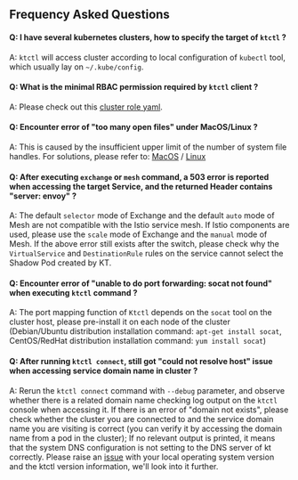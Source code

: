 Frequency Asked Questions
---

#### Q: I have several kubernetes clusters, how to specify the target of `ktctl` ?

A: `ktctl` will access cluster according to local configuration of `kubectl` tool, which usually lay on `~/.kube/config`.

#### Q: What is the minimal RBAC permission required by `ktctl` client ?

A: Please check out this [cluster role yaml](https://github.com/alibaba/kt-connect/blob/feature/minimum-permissions/docs/deploy/rbac/all-commands-mini.yaml). 

#### Q: Encounter error of "too many open files" under MacOS/Linux ?

A: This is caused by the insufficient upper limit of the number of system file handles. For solutions, please refer to: [MacOS](https://www.jianshu.com/p/d6f7d1557f20) / [Linux](https://zhuanlan.zhihu.com/p/75897823)

#### Q: After executing `exchange` or `mesh` command, a 503 error is reported when accessing the target Service, and the returned Header contains "server: envoy" ?

A: The default `selector` mode of Exchange and the default `auto` mode of Mesh are not compatible with the Istio service mesh. If Istio components are used, please use the `scale` mode of Exchange and the `manual` mode of Mesh.
If the above error still exists after the switch, please check why the `VirtualService` and `DestinationRule` rules on the service cannot select the Shadow Pod created by KT.

#### Q: Encounter error of "unable to do port forwarding: socat not found" when executing `ktctl` command ?

A: The port mapping function of `Ktctl` depends on the `socat` tool on the cluster host, please pre-install it on each node of the cluster (Debian/Ubuntu distribution installation command: `apt-get install socat`, CentOS/RedHat distribution installation command: `yum install socat`)

#### Q: After running `ktctl connect`, still got "could not resolve host" issue when accessing service domain name in cluster ?

A: Rerun the `ktctl connect` command with `--debug` parameter, and observe whether there is a related domain name checking log output on the `ktctl` console when accessing it.
If there is an error of "domain <domain-name-you-are-visiting> not exists", please check whether the cluster you are connected to and the service domain name you are visiting is correct (you can verify it by accessing the domain name from a pod in the cluster);
If no relevant output is printed, it means that the system DNS configuration is not setting to the DNS server of kt correctly. Please raise an [issue](https://github.com/golang/go/issues) with your local operating system version and the ktctl version information, we'll look into it further.
